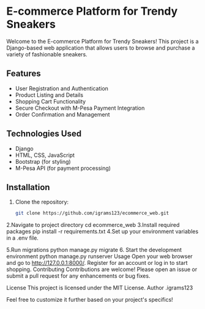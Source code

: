 # E-commerce Platform for Trendy Sneakers

Welcome to the E-commerce Platform for Trendy Sneakers! This project is a Django-based web application that allows users to browse and purchase a variety of fashionable sneakers.

## Features

- User Registration and Authentication
- Product Listing and Details
- Shopping Cart Functionality
- Secure Checkout with M-Pesa Payment Integration
- Order Confirmation and Management

## Technologies Used

- Django
- HTML, CSS, JavaScript
- Bootstrap (for styling)
- M-Pesa API (for payment processing)

## Installation

1. Clone the repository:
   ```bash
   git clone https://github.com/igrams123/ecommerce_web.git
2.Navigate to project directory
     cd ecommerce_web
3.Install required packages
    pip install -r requirements.txt
4.Set up your environment variables in a .env file.

5.Run migrations
   python manage.py migrate
6. Start the development environment
    python manage.py runserver
Usage
Open your web browser and go to http://127.0.0.1:8000/.
Register for an account or log in to start shopping.
Contributing
Contributions are welcome! Please open an issue or submit a pull request for any enhancements or bug fixes.

License
This project is licensed under the MIT License.
Author
.igrams123

Feel free to customize it further based on your project's specifics!

 

